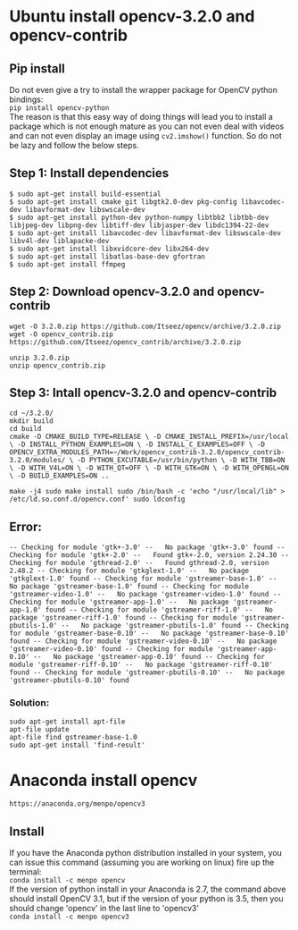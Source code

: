 # Ubuntu install opencv-3.2.0 and opencv-contrib
## Pip install 
Do not even give a try to install the wrapper package for OpenCV python bindings:  
`pip install opencv-python`  
The reason is that this easy way of doing things will lead you to install a package which is not enough mature as you can not even deal with videos and can not even display an image using `cv2.imshow()` function. So do not be lazy and follow the below steps.
## Step 1: Install dependencies
`$ sudo apt-get install build-essential ` </br>
`$ sudo apt-get install cmake git libgtk2.0-dev pkg-config libavcodec-dev libavformat-dev libswscale-dev ` </br>
`$ sudo apt-get install python-dev python-numpy libtbb2 libtbb-dev libjpeg-dev libpng-dev libtiff-dev libjasper-dev libdc1394-22-dev ` </br>
`$ sudo apt-get install libavcodec-dev libavformat-dev libswscale-dev libv4l-dev liblapacke-dev ` </br>
`$ sudo apt-get install libxvidcore-dev libx264-dev ` </br>
`$ sudo apt-get install libatlas-base-dev gfortran ` </br>
`$ sudo apt-get install ffmpeg ` </br>
## Step 2: Download opencv-3.2.0 and opencv-contrib
`wget -O 3.2.0.zip https://github.com/Itseez/opencv/archive/3.2.0.zip ` </br>
`wget -O opencv_contrib.zip https://github.com/Itseez/opencv_contrib/archive/3.2.0.zip ` </br>

`unzip 3.2.0.zip ` </br>
`unzip opencv_contrib.zip` </br>

## Step 3: Intall opencv-3.2.0 and opencv-contrib
`cd ~/3.2.0/ ` </br>
`mkdir build ` </br>
`cd build ` </br>
`cmake -D CMAKE_BUILD_TYPE=RELEASE \
    -D CMAKE_INSTALL_PREFIX=/usr/local \
    -D INSTALL_PYTHON_EXAMPLES=ON \
    -D INSTALL_C_EXAMPLES=OFF \
    -D OPENCV_EXTRA_MODULES_PATH=~/Work/opencv_contrib-3.2.0/opencv_contrib-3.2.0/modules/ \
    -D PYTHON_EXCUTABLE=/usr/bin/python \
    -D WITH_TBB=ON \
    -D WITH_V4L=ON \
    -D WITH_QT=OFF \
    -D WITH_GTK=ON \
    -D WITH_OPENGL=ON \
    -D BUILD_EXAMPLES=ON .. ` </br>

`make -j4
sudo make install
sudo /bin/bash -c 'echo "/usr/local/lib" > /etc/ld.so.conf.d/opencv.conf'
sudo ldconfig
`
## Error:
`-- Checking for module 'gtk+-3.0'
--   No package 'gtk+-3.0' found
-- Checking for module 'gtk+-2.0'
--   Found gtk+-2.0, version 2.24.30
-- Checking for module 'gthread-2.0'
--   Found gthread-2.0, version 2.48.2
-- Checking for module 'gtkglext-1.0'
--   No package 'gtkglext-1.0' found
-- Checking for module 'gstreamer-base-1.0'
--   No package 'gstreamer-base-1.0' found
-- Checking for module 'gstreamer-video-1.0'
--   No package 'gstreamer-video-1.0' found
-- Checking for module 'gstreamer-app-1.0'
--   No package 'gstreamer-app-1.0' found
-- Checking for module 'gstreamer-riff-1.0'
--   No package 'gstreamer-riff-1.0' found
-- Checking for module 'gstreamer-pbutils-1.0'
--   No package 'gstreamer-pbutils-1.0' found
-- Checking for module 'gstreamer-base-0.10'
--   No package 'gstreamer-base-0.10' found
-- Checking for module 'gstreamer-video-0.10'
--   No package 'gstreamer-video-0.10' found
-- Checking for module 'gstreamer-app-0.10'
--   No package 'gstreamer-app-0.10' found
-- Checking for module 'gstreamer-riff-0.10'
--   No package 'gstreamer-riff-0.10' found
-- Checking for module 'gstreamer-pbutils-0.10'
--   No package 'gstreamer-pbutils-0.10' found`

### Solution:
`sudo apt-get install apt-file` </br>
`apt-file update ` </br>
`apt-file find gstreamer-base-1.0`</br>
`sudo apt-get install 'find-result'`</br>

# Anaconda install opencv
`https://anaconda.org/menpo/opencv3`

## Install
If you have the Anaconda python distribution installed in your system, you can issue this command (assuming you are working on linux) fire up the terminal:  
`conda install -c menpo opencv`  
If the version of python install in your Anaconda is 2.7, the command above should install OpenCV 3.1, but if the version of your python is 3.5, then you should change 'opencv' in the last line to 'opencv3'   
`conda install -c menpo opencv3`   